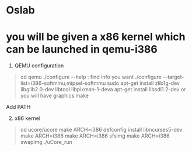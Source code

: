 # Oslab

# you will be given a x86 kernel which can be launched in qemu-i386

1. QEMU configuration

> cd qemu
> ./configure --help : find info you want
> ./configure --target-list=i386-softmmu,mipsel-softmmu
> sudo apt-get install zlib1g-dev
> libglib2.0-dev
> libtool
> libpixman-1-deva
> apt-get install libsdl1.2-dev or you will have graphics
> make

Add PATH

2. x86 kernel 
> cd ucore/ucore
> make ARCH=i386 defconfig
> install libncurses5-dev
> make ARCH=i386 
> make ARCH=i386 sfsimg
> make ARCH=i386 swapimg
> ./uCore_run

